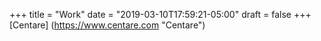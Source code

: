 +++
title = "Work"
date = "2019-03-10T17:59:21-05:00"
draft = false
+++
[Centare] (https://www.centare.com "Centare")
